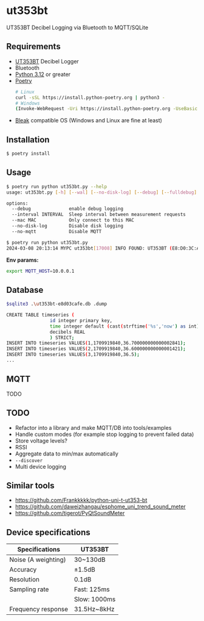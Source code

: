 # ut353bt
UT353BT Decibel Logging via Bluetooth to MQTT/SQLite

## Requirements
- [UT353BT](https://meters.uni-trend.com/product/ut353-ut353bt/) Decibel Logger
- Bluetooth
- [Python 3.12](https://www.python.org/downloads/) or greater
- [Poetry](https://python-poetry.org/docs/#installing-with-the-official-installer)
    ```bash
    # Linux
    curl -sSL https://install.python-poetry.org | python3 -
    # Windows
    (Invoke-WebRequest -Uri https://install.python-poetry.org -UseBasicParsing).Content | py -

    ```
- [Bleak](https://github.com/hbldh/bleak#installation) compatible OS (Windows and Linux are fine at least)

## Installation

```bash
$ poetry install
```

## Usage

```bash
$ poetry run python ut353bt.py --help                         
usage: ut353bt.py [-h] [--wal] [--no-disk-log] [--debug] [--fulldebug] [--interval INTERVAL] [--mac MAC]

options:
  --debug              enable debug logging
  --interval INTERVAL  Sleep interval between measurement requests
  --mac MAC            Only connect to this MAC
  --no-disk-log        Disable disk logging
  --no-mqtt            Disable MQTT

$ poetry run python ut353bt.py       
2024-03-08 20:13:14 MYPC ut353bt[17008] INFO FOUND: UT353BT (E8:D0:3C:AF:EC:AF)


```

**Env params:**

```bash
export MQTT_HOST=10.0.0.1
```

## Database

```bash
$sqlite3 .\ut353bt-e8d03cafe.db .dump

CREATE TABLE timeseries (
                id integer primary key,
                time integer default (cast(strftime('%s','now') as int)),
                decibels REAL
                ) STRICT;
INSERT INTO timeseries VALUES(1,1709919840,36.700000000000002841);
INSERT INTO timeseries VALUES(2,1709919840,36.600000000000001421);
INSERT INTO timeseries VALUES(3,1709919840,36.5);
...
```

## MQTT

TODO

## TODO

- Refactor into a library and make MQTT/DB into tools/examples
- Handle custom modes (for example stop logging to prevent failed data)
- Store voltage levels?
- RSSI
- Aggregate data to min/max automatically
- `--discover`
- Multi device logging


## Similar tools

- https://github.com/Frankkkkk/python-uni-t-ut353-bt
- https://github.com/daweizhangau/esphome_uni_trend_sound_meter
- https://github.com/tigerot/PyQtSoundMeter


## Device specifications

| **Specifications**  	| **UT353BT**  	|
|---------------------	|--------------	|
| Noise (A weighting) 	| 30~130dB     	|
| Accuracy            	| ±1.5dB       	|
| Resolution          	| 0.1dB        	|
| Sampling rate       	| Fast: 125ms  	|
|                     	| Slow: 1000ms 	|
| Frequency response  	| 31.5Hz~8kHz  	|
